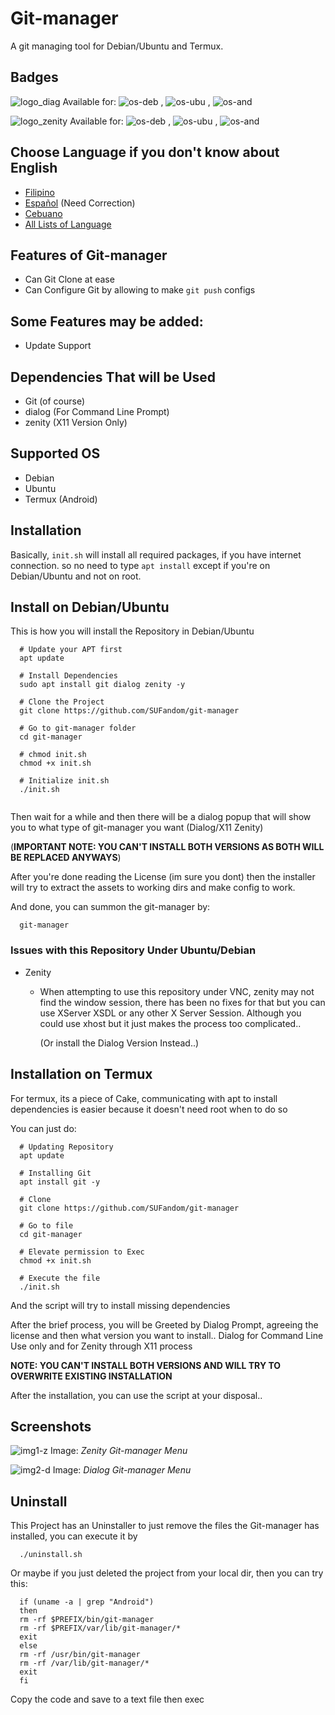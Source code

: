 # Git-manager

A git managing tool for Debian/Ubuntu and Termux.

## Badges

![logo_diag](https://img.shields.io/badge/Dialog-Beta--0.3.2a-blue?style=flat-square&logo=gnubash) Available for: ![os-deb](https://img.shields.io/badge/-Debian-red?style=flat-square&logo=debian) , ![os-ubu](https://img.shields.io/badge/-Ubuntu-orange?style=flat-square&logo=ubuntu) , ![os-and](https://img.shields.io/badge/-Android-yellowgreen?style=flat-square&logo=android)

![logo_zenity](https://img.shields.io/badge/Zenity-Beta--0.2-green?style=flat-square&logo=gnubash) Available for: ![os-deb](https://img.shields.io/badge/-Debian-red?style=flat-square&logo=debian) , ![os-ubu](https://img.shields.io/badge/-Ubuntu-orange?style=flat-square&logo=ubuntu) , ![os-and](https://img.shields.io/badge/-Android-yellowgreen?style=flat-square&logo=android)

## Choose Language if you don't know about English

- [Filipino](README_lang/README_fil-ph.md)
- [Español](README_lang/README_es-spn.md) (Need Correction)
- [Cebuano](README_lang/README_ceb-ph.md)
- [All Lists of Language](README/_lang/README_language-list.md)

## Features of Git-manager

- Can Git Clone at ease
- Can Configure Git by allowing to make `git push` configs

## Some Features may be added:

- Update Support

## Dependencies That will be Used

- Git (of course)
- dialog (For Command Line Prompt)
- zenity (X11 Version Only)

## Supported OS

- Debian
- Ubuntu
- Termux (Android)

## Installation

Basically, `init.sh` will install all required packages, if you have internet connection. so no need to type `apt install` except if you're on Debian/Ubuntu and not on root.

## Install on Debian/Ubuntu

This is how you will install the Repository in Debian/Ubuntu

```
  # Update your APT first
  apt update
  
  # Install Dependencies 
  sudo apt install git dialog zenity -y 
  
  # Clone the Project
  git clone https://github.com/SUFandom/git-manager
  
  # Go to git-manager folder
  cd git-manager
  
  # chmod init.sh 
  chmod +x init.sh 
  
  # Initialize init.sh 
  ./init.sh 
  
```

Then wait for a while and then there will be a dialog popup that will show you to what type of git-manager you want (Dialog/X11 Zenity)

(**IMPORTANT NOTE: YOU CAN'T INSTALL BOTH VERSIONS AS BOTH WILL BE REPLACED ANYWAYS**)

After you're done reading the License (im sure you dont) then the installer will try to extract the assets to working dirs and make config to work.

And done, you can summon the git-manager by:

```
  git-manager
```

### Issues with this Repository Under Ubuntu/Debian

- Zenity
    - When attempting to use this repository under VNC, zenity may not find the window session, there has been no fixes for that but you can use XServer XSDL or any other X Server Session. Although you could use xhost but it just makes the process too complicated.. 
    
      (Or install the Dialog Version Instead..)


## Installation on Termux 

For termux, its a piece of Cake, communicating with apt to install dependencies is easier because it doesn't need root when to do so

You can just do:

```
  # Updating Repository
  apt update
  
  # Installing Git
  apt install git -y
  
  # Clone
  git clone https://github.com/SUFandom/git-manager
  
  # Go to file
  cd git-manager
  
  # Elevate permission to Exec
  chmod +x init.sh 
  
  # Execute the file
  ./init.sh
```

And the script will try to install missing dependencies

After the brief process, you will be Greeted by Dialog Prompt, agreeing the license and then what version you want to install.. Dialog for Command Line Use only and for Zenity through X11 process

**NOTE: YOU CAN'T INSTALL BOTH VERSIONS AND WILL TRY TO OVERWRITE EXISTING INSTALLATION**

After the installation, you can use the script at your disposal..

## Screenshots

![img1-z](README_asset/zenity-menu.jpg)
 Image:  *Zenity Git-manager Menu*
 
 
![img2-d](README_asset/dialog-menu.jpg)
Image: *Dialog Git-manager Menu*


## Uninstall

This Project has an Uninstaller to just remove the files the Git-manager has installed, you can execute it by

```
  ./uninstall.sh 
```

Or maybe if you just deleted the project from your local dir, then you can try this:

```
  if (uname -a | grep "Android")
  then 
  rm -rf $PREFIX/bin/git-manager
  rm -rf $PREFIX/var/lib/git-manager/*
  exit
  else
  rm -rf /usr/bin/git-manager
  rm -rf /var/lib/git-manager/*
  exit
  fi
```

Copy the code and save to a text file then exec
